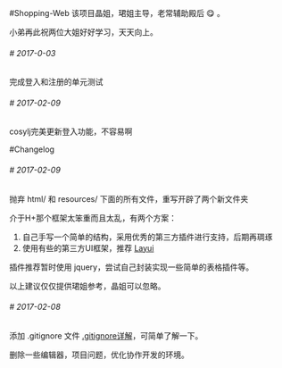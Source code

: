 #Shopping-Web
该项目晶姐，珺姐主导，老常辅助殿后 :yum: 。

小弟再此祝两位大姐好好学习，天天向上。
###### # 2017-0-03
完成登入和注册的单元测试

###### # 2017-02-09
cosylj完美更新登入功能，不容易啊


#Changelog
###### # 2017-02-09
抛弃 html/ 和 resources/ 下面的所有文件，重写开辟了两个新文件夹

介于H+那个框架太笨重而且太乱，有两个方案：

1. 自己手写一个简单的结构，采用优秀的第三方插件进行支持，后期再琱琢
2. 使用有些的第三方UI框架，推荐 [Layui](http://www.layui.com/)

插件推荐暂时使用 jquery，尝试自己封装实现一些简单的表格插件等。
 
以上建议仅仅提供珺姐参考，晶姐可以忽略。
###### # 2017-02-08
添加 .gitignore 文件 [.gitignore详解](http://sentsin.com/web/666.html)，可简单了解一下。

删除一些编辑器，项目问题，优化协作开发的环境。


